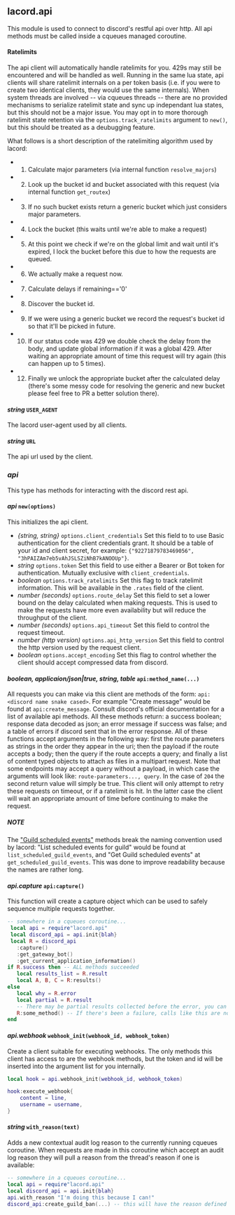 ## lacord.api

This module is used to connect to discord's restful api over http.
All api methods must be called inside a cqueues managed coroutine.

#### Ratelimits

The api client will automatically handle ratelimits for you. 429s may still be encountered and will be handled as well. Running in the same lua state, api clients will share ratelimit internals on a per token
basis (i.e. if you were to create two identical clients, they would use the same internals). When system
threads are involved -- via cqueues threads -- there are no provided mechanisms to serialize ratelimit state and sync up independant lua states, but this should not be a major issue. You may opt in to more
thorough ratelimit state retention via the `options.track_ratelimits` argument to `new()`, but this should
be treated as a deubugging feature.

What follows is a short description of the ratelimiting algorithm used by lacord:

- 1) Calculate major parameters (via internal function `resolve_majors`)
- 2) Look up the bucket id and bucket associated with this request (via internal function `get_routex`)
- 3) If no such bucket exists return a generic bucket which just considers major parameters.
- 4) Lock the bucket (this waits until we're able to make a request)
- 5) At this point we check if we're on the global limit and wait until it's expired, I lock the bucket before this due to how the requests are queued.
- 6) We actually make a request now.
- 7) Calculate delays if remaining=='0'
- 8) Discover the bucket id.
- 9) If we were using a generic bucket we record the request's bucket id so that it'll be picked in future.
- 10) If our status code was 429 we double check the delay from the body, and update global information if it was a global 429. After waiting an appropriate amount of time this request will try again (this can happen up to 5 times).
- 12) Finally we unlock the appropriate bucket after the calculated delay (there's some messy code for resolving the generic and new bucket please feel free to PR a better solution there).



#### *string* `USER_AGENT`

The lacord user-agent used by all clients.

#### *string* `URL`

The api url used by the client.

### *api*

This type has methods for interacting with the discord rest api.

#### *api* `new(options)`

This initializes the api client.

- *{string, string}* `options.client_credentials`
    Set this field to to use Basic authentication for the client credentials grant. It should be a table of
    your id and client secret, for example: `{"92271879783469056", "3hPAIZAm7eb5vAhJSLSZiNhB7kANOOUp"}`.
- *string* `options.token`
    Set this field to use either a Bearer or Bot token for authentication. Mutually exclusive with `client_credentials`.
- *boolean* `options.track_ratelimits`
    Set this flag to track ratelimit information. This will be available in the `.rates` field of the client.
- *number (seconds)* `options.route_delay`
    Set this field to set a lower bound on the delay calculated when making requests. This is used to make the requests have more even availability but will reduce the throughput of the client.
- *number (seconds)* `options.api_timeout`
    Set this field to control the request timeout.
- *number (http version)* `options.api_http_version`
    Set this field to control the http version used
    by the request client.
- *boolean* `options.accept_encoding`
    Set this flag to control whether the client should
    accept compressed data from discord.

#### *boolean, applicaion/json|true, string, table* `api:method_name(...)`

All requests you can make via this client are methods of the form:
`api:<discord name snake cased>`. For example "Create message" would be
found at `api:create_message`. Consult discord's official documentation for a list of available api methods. All these methods return: a success
boolean;  response data decoded as json; an error message if success was false; and a table of errors if discord sent that in the error response.
All of these functions accept arguments in the following way: first the route parameters as strings in the order they appear in the uri; then the payload if the route accepts a body; then the query if the route accepts a query; and finally a list of content typed objects to attach as files in a multipart request.
Note that some endpoints may accept a query without a payload, in which case the arguments will look like: `route-parameters..., query`.
In the case of `204` the second return value will simply be true. This client will only attempt to retry these requests on timeout, or if a ratelimit is hit. In the latter case the client will wait an appropriate amount of time before continuing to make the request.


##### NOTE

The ["Guild scheduled events"](https://discord.com/developers/docs/resources/guild-scheduled-event) methods break the naming convention used by lacord: "List scheduled events for guild" would be found at `list_scheduled_guild_events`, and "Get Guild scheduled events" at `get_scheduled_guild_events`. This was done to improve readability because the names are rather long.

#### *api.capture* `api:capture()`

This function will create a capture object which can be used to safely sequence multiple requests together.

```lua
-- somewhere in a cqueues coroutine...
 local api = require"lacord.api"
 local discord_api = api.init{blah}
 local R = discord_api
   :capture()
   :get_gateway_bot()
   :get_current_application_information()
if R.success then -- ALL methods succeeded
   local results_list = R.result
   local A, B, C = R:results()
else
   local why = R.error
   local partial = R.result
   -- There may be partial results collected before the error, you can use this to debug.
   R:some_method() -- If there's been a failure, calls like this are noop'd.
end
```

#### *api.webhook* `webhook_init(webhook_id, webhook_token)`

Create a client suitable for executing webhooks.
The only methods this client has access to are
the webhook methods, but the token and id will be inserted into the argument list for you internally.

```lua
local hook = api.webhook_init(webhook_id, webhook_token)

hook:execute_webhook{
    content = line,
    username = username,
}
```

#### *string* `with_reason(text)`

Adds a new contextual audit log reason to the currently running cqueues coroutine.
When requests are made in this coroutine which accept an audit log reason they
will pull a reason from the thread's reason if one is available:

```lua
-- somewhere in a cqueues coroutine...
local api = require"lacord.api"
local discord_api = api.init{blah}
api.with_reason "I'm doing this because I can!"
discord_api:create_guild_ban(...) -- this will have the reason defined above.
```